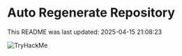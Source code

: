 # Auto Regenerate Repository

This README was last updated: 2025-04-15 21:08:23

 ![TryHackMe](https://tryhackme.com/badge/533634)